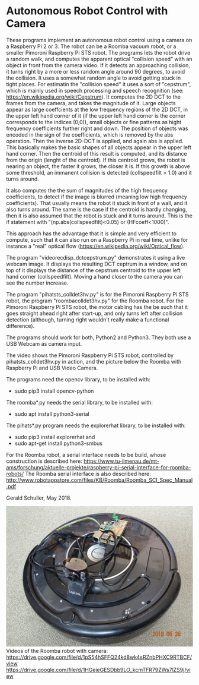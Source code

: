 # Autonomous Robot Control with Camera

These programs implement an autonomous robot control using a camera on a Raspberry Pi 2 or 3. The robot can be a Roomba vacuum robot, or a smaller Pimoroni Raspberry Pi STS robot. 
The programs lets the robot drive a random walk, and computes the apparent optical "collision speed" with an object in front from the camera video. If it detects an approaching collision, it turns right by a more or less random angle around 90 degrees, to avoid the collision. It uses a somewhat random angle to avoid getting stuck in tight places.
For estimatin the "collision speed" it uses a sort of "cepstrum", which is mainly used in speech processing and speech recognition (see: https://en.wikipedia.org/wiki/Cepstrum). It computes the 2D DCT to the frames from the camera, and takes the magnitude of it. Large objects appear as large coeffcients at the low frequency regions of the 2D DCT, in the upper left hand corner of it (if the upper left hand corner is the corner corresponds to the indices (0,0)), small objects or fine patterns as hight frequency coefficients further right and down. The position of objects was encoded in the sign of the coefficients, which is removed by the abs operation. Then the inverse 2D-DCT is applied, and again abs is applied. This basically makes the basic shapes of all objects appear in the upper left hand corner. Then the centroid of this result is computed, and its distance from the origin (lenght of the centroid). If this centroid grows, the robot is nearing an object, the faster it grows, the closer it is. If this growth is above some threshold, an immanent collision is detected (collspeedfilt > 1.0) and it turns around.

It also computes the the sum of magnitudes of the high frequency coefficients, to detect if the image is blurred (meaning low high frequency coefficients). That usually means the robot it stuck in front of a wall, and it also turns around. The same is the case if the centroid is hardly changing, then it is also assumed that the robot is stuck and it turns around. This is the if statement with "(np.abs(collspeedfilt)<0.05) or (HFcoeff<1000)".

This approach has the advantage that it is simple and very efficient to compute, such that it can also run on a Raspberry Pi in real time, unlike for instance a "real" optical flow (https://en.wikipedia.org/wiki/Optical_flow).

The program "videorecdisp_dctcepstrum.py" demonstrates it using a live webcam image. It displays the resulting DCT ceptrum in a window, and on top of it displays the distance of the cepstrum centroid to the upper left hand corner (collspeedfilt). Moving a hand closer to the camera you can see the number increase.

The program "pihatsts_colldet3hv.py" is for the Pimoroni Raspberry Pi STS robot, the program "roombacolldet3hv.py" for the Roomba robot.
For the Pimoroni Raspberry Pi STS robot, the motor cabling has the be such that it goes straight ahead right after start-up, and only turns left after collision detection (although, turning right wouldn't really make a functional difference).

The programs should work for both, Python2 and Python3. They both use a USB Webcam as camera input.

The video shows the Pimoroni Raspberry Pi STS robot, controlled by pihatsts_colldet3hv.py in action, and the picture below the Roomba with Raspberry Pi and USB Video Camera.

The programs need the opencv library, to be installed with:
* sudo pip3 install opencv-python

The roomba*.py needs the serial library, to be installed with:
* sudo apt install python3-serial

The pihats*.py program needs the explorerhat library, to be installed with:
* sudo pip3 install explorerhat
and 
* sudo apt-get install python3-smbus

For the Roomba robot, a serial interface needs to be build, whose construction is described here:
https://www.tu-ilmenau.de/mt-ams/forschung/aktuelle-projekte/raspberry-pi-serial-interface-for-roomba-robots/
The Roomba serial interface is also described here:
http://www.robotappstore.com/files/KB/Roomba/Roomba_SCI_Spec_Manual.pdf

Gerald Schuller, May 2018.

![Picture of Roomba with Raspberry Pi and USB Video Camera](roombaWithRaspi.JPG "Picture of Roomba with Raspberry Pi and USB Video Camera")
Videos of the Roomba robot with camera:
https://drive.google.com/file/d/1pS54hSFFQ24kd8wk4sRZnbPHXC9RTBCF/view
https://drive.google.com/file/d/1HGejeGESDbb9LO_kcmTFR79ZWs7lZS9j/view

